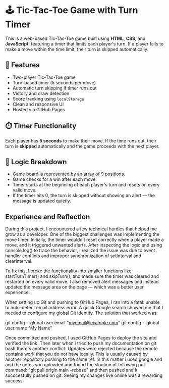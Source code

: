 # 🕹️ Tic-Tac-Toe Game with Turn Timer

This is a web-based Tic-Tac-Toe game built using **HTML**, **CSS**, and **JavaScript**, featuring a timer that limits each player's turn. If a player fails to make a move within the time limit, their turn is skipped automatically.

## 🚀 Features

- Two-player Tic-Tac-Toe game
- Turn-based timer (5 seconds per move)
- Automatic turn skipping if timer runs out
- Victory and draw detection
- Score tracking using `localStorage`
- Clean and responsive UI
- Hosted via GitHub Pages

## ⏱️ Timer Functionality

Each player has **5 seconds** to make their move. If the time runs out, their turn is **skipped** automatically and the game proceeds with the next player.

## 🧠 Logic Breakdown

- Game board is represented by an array of 9 positions.
- Game checks for a win after each move.
- Timer starts at the beginning of each player's turn and resets on every valid move.
- If the timer hits 0, the turn is skipped without showing an alert — the message is updated quietly.
  
## Experience and Reflection

During this project, I encountered a few technical hurdles that helped me grow as a developer. One of the biggest challenges was implementing the move timer. Initially, the timer wouldn’t reset correctly when a player made a move, and it triggered unwanted alerts. After inspecting the logic and using console.log() to trace the behavior, I realized the issue was due to event handler conflicts and improper synchronization of setInterval and clearInterval.

To fix this, I broke the functionality into smaller functions like startTurnTimer() and skipTurn(), and made sure the timer was cleared and restarted on every valid move. I also removed alert messages and instead updated the message area on the page — which was a better user experience.

When setting up Git and pushing to GitHub Pages, I ran into a fatal: unable to auto-detect email address error. A quick Google search showed me that I needed to configure my global Git identity. The solution that worked was:

git config --global user.email "myemail@example.com"
git config --global user.name "My Name"

Once committed and pushed, I used GitHub Pages to deploy the site and verified the link.
Then later when i tried to push my documentation on git bash there's another conflict:
Updates were rejected because the remote contains work that you do not have locally. This is usually caused by another repository pushing to the same ref. 
In this matter i used google and and the notes you uploaded and found the sloution of following pull command:
"git pull origin main -rebase" and then pushed and it succcesfully pushed on git.
Seeing my changes live online was a rewarding success.
